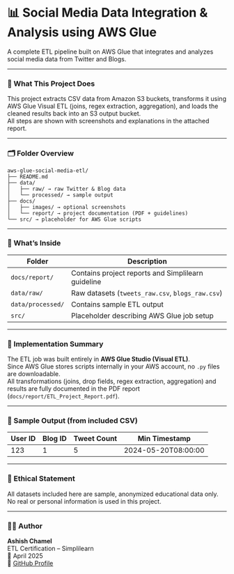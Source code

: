 # 📊 Social Media Data Integration & Analysis using AWS Glue  

A complete ETL pipeline built on AWS Glue that integrates and analyzes social media data from Twitter and Blogs.

---

### 🧠 What This Project Does
This project extracts CSV data from Amazon S3 buckets, transforms it using AWS Glue Visual ETL (joins, regex extraction, aggregation), and loads the cleaned results back into an S3 output bucket.  
All steps are shown with screenshots and explanations in the attached report.

---

### 🗂️ Folder Overview

```
aws-glue-social-media-etl/
├── README.md
├── data/
│   ├── raw/ → raw Twitter & Blog data
│   └── processed/ → sample output
├── docs/
│   ├── images/ → optional screenshots
│   └── report/ → project documentation (PDF + guidelines)
└── src/ → placeholder for AWS Glue scripts
```

---

### 📄 What’s Inside

| Folder | Description |
|--------|--------------|
| `docs/report/` | Contains project reports and Simplilearn guideline |
| `data/raw/` | Raw datasets (`tweets_raw.csv`, `blogs_raw.csv`) |
| `data/processed/` | Contains sample ETL output |
| `src/` | Placeholder describing AWS Glue job setup |

---

### 🧾 Implementation Summary
The ETL job was built entirely in **AWS Glue Studio (Visual ETL)**.  
Since AWS Glue stores scripts internally in your AWS account, no `.py` files are downloadable.  
All transformations (joins, drop fields, regex extraction, aggregation) and results are fully documented in the PDF report (`docs/report/ETL_Project_Report.pdf`).

---

### 🧩 Sample Output (from included CSV)

| User ID | Blog ID | Tweet Count | Min Timestamp |
|----------|----------|-------------|----------------|
| 123 | 1 | 5 | 2024-05-20T08:00:00 |

---

### 🧠 Ethical Statement
All datasets included here are sample, anonymized educational data only.  
No real or personal information is used in this project.

---

### 🧑‍💻 Author
**Ashish Chamel**  
ETL Certification – Simplilearn  
📅 April 2025  
📍 [GitHub Profile](https://github.com/YOUR-USERNAME)
